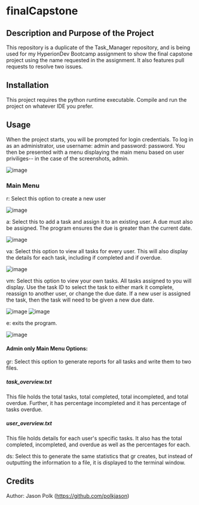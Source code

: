 # finalCapstone

## Description and Purpose of the Project
This repository is a duplicate of the Task_Manager repository, and is being used for my HyperionDev Bootcamp assignment to show the final capstone project using the name requested
in the assignment. It also features pull requests to resolve two issues.

## Installation
This project requires the python runtime executable. Compile and run the project on whatever IDE you prefer.

## Usage
When the project starts, you will be prompted for login credentials. To log in as an administrator, use username: admin and password: password. You then be presented with a menu displaying the main menu based on user priviliges-- in the case of the screenshots, admin.


![image](https://github.com/polkjason/finalCapstone/assets/61259810/81cbea79-4c7a-4f44-8851-39c256a4522e)

### Main Menu
r: Select this option to create a new user

![image](https://github.com/polkjason/finalCapstone/assets/61259810/440fe38e-b10b-499a-8482-6669151b53ad)

a: Select this to add a task and assign it to an existing user. A due must also be assigned. The program ensures the due is greater than the current date.

![image](https://github.com/polkjason/finalCapstone/assets/61259810/6baedb11-4d18-4b11-80da-0416f92c0ad6)

va: Select this option to view all tasks for every user. This will also display the details for each task, including if completed and if overdue.

![image](https://github.com/polkjason/finalCapstone/assets/61259810/768e4972-f1f7-4058-9a68-903cd43796e0)

vm: Select this option to view your own tasks. All tasks assigned to you will display. Use the task ID to select the task to either mark it complete, reassign to another user, or change the due date. If a new user is assigned the task, then the task will need to be given a new due date.

![image](https://github.com/polkjason/finalCapstone/assets/61259810/a3b3dab8-859a-44e1-b3d4-8badc914662e)
![image](https://github.com/polkjason/finalCapstone/assets/61259810/594391f1-9902-4552-81e5-2a556f7d70bb)

e: exits the program.

![image](https://github.com/polkjason/finalCapstone/assets/61259810/bd4511e2-f7e3-4a8f-8b77-2fd102b319e9)

#### Admin only Main Menu Options:
gr: Select this option to generate reports for all tasks and write them to two files.

##### task_overview.txt
This file holds the total tasks, total completed, total incompleted, and total overdue. Further, it has percentage incompleted and it has percentage of tasks overdue.

##### user_overview.txt
This file holds details for each user's specific tasks. It also has the total completed, incompleted, and overdue as well as the percentages for each.

ds: Select this to generate the same statistics that gr creates, but instead of outputting the information to a file, it is displayed to the terminal window.

## Credits
Author: Jason Polk (https://github.com/polkjason)
